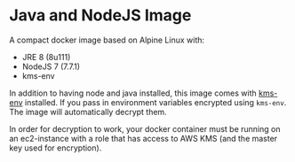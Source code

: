 # Java and NodeJS Image

A compact docker image based on Alpine Linux with:

- JRE 8 (8u111)
- NodeJS 7 (7.7.1)
- kms-env 

In addition to having node and java installed, this image
comes with [kms-env](https://github.com/ukayani/kms-env) installed.
If you pass in environment variables encrypted using `kms-env`. 
The image will automatically decrypt them. 

In order for decryption
to work, your docker container must be running on an ec2-instance with
a role that has access to AWS KMS (and the master key used for encryption).


